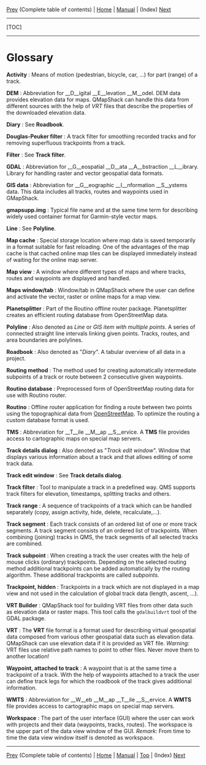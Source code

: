 [Prev](AxAdvToc) (Complete table of contents) | [Home](Home) | [Manual](DocMain) | (Index) [Next](AxAdvIndex)
- - -
[TOC]
- - -

# Glossary

**Activity**
: Means of motion (pedestrian, bicycle, car, ...) for part (range) of a track.  

**DEM**
: Abbreviation for __D__igital __E__levation __M__odel. DEM data provides elevation data for maps. 
  QMapShack can handle this data from different sources with the help of _VRT_ files that describe the properties of
  the downloaded elevation data.

**Diary**
: See __Roadbook__.

**Douglas-Peuker filter**
: A track filter for smoothing recorded tracks and for removing superfluous trackpoints from a track.

**Filter**
: See __Track filter__.

**GDAL**
: Abbreviation for __G__eospatial __D__ata __A__bstraction __L__ibrary. Library for handling raster and vector geospatial data formats.

**GIS data**
: Abbreviation for __G__eographic __I__nformation __S__ystems data.  This data includes all tracks, routes and
  waypoints used in GMapShack.

**gmapsupp.img**
: Typical file name and at the same time term for describing widely used container format for Garmin-style vector maps.

**Line**
: See __Polyline__.

**Map cache**
: Special storage location where map data is saved temporarily in a format suitable for fast reloading. One of the
advantages of the map cache is that cached online map tiles can be displayed immediately instead of waiting for the online
map server.

**Map view**
: A window where different types of maps and where tracks, routes and waypoints are displayed and handled.

**Maps window/tab**
: Window/tab in QMapShack where the user can define and activate the vector, raster or online maps for a map view.

**Planetsplitter**
: Part of the Routino offline router package. Planetsplitter creates an efficient routing database from OpenStreetMap data.

**Polyline**
: Also denoted as _Line_ or _GIS item with multiple points_. A series of connected straight line intervals linking
given points. Tracks, routes, and area boundaries are polylines.

**Roadbook**
: Also denoted as "_Diary_". A tabular overview of all data in a project.

**Routing method**
: The method used for creating automatically intermediate subpoints of a track or route between 2 consecutive given
  waypoints.

**Routino database**
: Preprocessed form of OpenStreetMap routing data for use with Routino router.

**Routino**
: Offline router application for finding a route between two points using the topographical data from 
[OpenStreetMap](http://www.OpenStreetMap.org). To optimize the routing a custom database format is used. 

**TMS**
: Abbreviation for __T__ile __M__ap __S__ervice. A __TMS__ file provides access to cartographic maps 
  on special map servers. 

**Track details dialog**
: Also denoted as "_Track edit window_". Window that displays various information about a track and that allows editing
of some track data.

**Track edit window**
: See __Track details dialog__.

**Track filter**
: Tool to manipulate a track in a predefined way. QMS supports track filters for elevation, timestamps, splitting tracks and
  others.

**Track range**
: A sequence of trackpoints of a track which can be handled separately (copy, assign activity, hide, 
  delete, recalculate,...).

**Track segment**
: Each track consists of an ordered list of one or more track segments. A track segment consists of an ordered 
  list of trackpoints.
  When combining (joining) tracks in QMS, the track segments of all selected tracks are combined.

**Track subpoint**
: When creating a track the user creates with the help of mouse clicks (ordinary) trackpoints. Depending on the selected
  routing method 
  additional trackpoints can be added automatically by the routing algorithm. These additional trackpoints are 
  called _subpoints_.  

**Trackpoint, hidden**
: Trackpoints in a track which are not displayed in a map view and not used in the calculation of global track data
  (length, ascent, ...).  
  
**VRT Builder**
: QMapShack tool for building VRT files from other data such as elevation data or raster maps. This tool calls the 
`gdalbuildvrt` tool of the GDAL package.

**VRT**
: The __VRT__ file format is a format used for describing virtual geospatial data composed from various
  other geospatial data such as elevation data. QMapShack can use elevation data if it is provided as VRT file. 
  _Warning:_ VRT files use relative path names to point to other files. Never move them to another location!
    
**Waypoint, attached to track**
: A waypoint that is at the same time a trackpoint of a track. With the help of waypoints attached to a track the user
  can define track legs for which the roadbook of the track gives additional information.
  
**WMTS**
: Abbreviation for __W__eb __M__ap __T__ile __S__ervice. A __WMTS__ file provides access to cartographic maps 
  on special map servers. 

**Workspace**
: The part of the user interface (GUI) where the user can work with projects and their data (waypoints, tracks, routes).
  The workspace is the upper part of the data view window of the GUI.
  _Remark:_ From time to time the data view window itself is denoted as workspace.

- - -
[Prev](AxAdvToc) (Complete table of contents) | [Home](Home) | [Manual](DocMain) | [Top](#) | (Index) [Next](AxAdvIndex)
